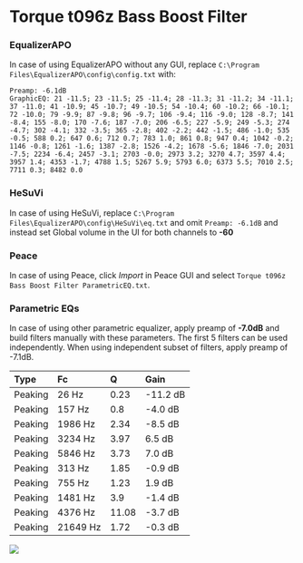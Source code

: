 # Torque t096z Bass Boost Filter

### EqualizerAPO
In case of using EqualizerAPO without any GUI, replace `C:\Program Files\EqualizerAPO\config\config.txt`
with:
```
Preamp: -6.1dB
GraphicEQ: 21 -11.5; 23 -11.5; 25 -11.4; 28 -11.3; 31 -11.2; 34 -11.1; 37 -11.0; 41 -10.9; 45 -10.7; 49 -10.5; 54 -10.4; 60 -10.2; 66 -10.1; 72 -10.0; 79 -9.9; 87 -9.8; 96 -9.7; 106 -9.4; 116 -9.0; 128 -8.7; 141 -8.4; 155 -8.0; 170 -7.6; 187 -7.0; 206 -6.5; 227 -5.9; 249 -5.3; 274 -4.7; 302 -4.1; 332 -3.5; 365 -2.8; 402 -2.2; 442 -1.5; 486 -1.0; 535 -0.5; 588 0.2; 647 0.6; 712 0.7; 783 1.0; 861 0.8; 947 0.4; 1042 -0.2; 1146 -0.8; 1261 -1.6; 1387 -2.8; 1526 -4.2; 1678 -5.6; 1846 -7.0; 2031 -7.5; 2234 -6.4; 2457 -3.1; 2703 -0.0; 2973 3.2; 3270 4.7; 3597 4.4; 3957 1.4; 4353 -1.7; 4788 1.5; 5267 5.9; 5793 6.0; 6373 5.5; 7010 2.5; 7711 0.3; 8482 0.0
```

### HeSuVi
In case of using HeSuVi, replace `C:\Program Files\EqualizerAPO\config\HeSuVi\eq.txt` and omit `Preamp:
-6.1dB` and instead set Global volume in the UI for both channels to **-60**

### Peace
In case of using Peace, click *Import* in Peace GUI and select `Torque t096z Bass Boost Filter ParametricEQ.txt`.

### Parametric EQs
In case of using other parametric equalizer, apply preamp of **-7.0dB** and build filters manually
with these parameters. The first 5 filters can be used independently.
When using independent subset of filters, apply preamp of -7.1dB.

| Type    | Fc       |     Q | Gain     |
|:--------|:---------|:------|:---------|
| Peaking | 26 Hz    |  0.23 | -11.2 dB |
| Peaking | 157 Hz   |  0.8  | -4.0 dB  |
| Peaking | 1986 Hz  |  2.34 | -8.5 dB  |
| Peaking | 3234 Hz  |  3.97 | 6.5 dB   |
| Peaking | 5846 Hz  |  3.73 | 7.0 dB   |
| Peaking | 313 Hz   |  1.85 | -0.9 dB  |
| Peaking | 755 Hz   |  1.23 | 1.9 dB   |
| Peaking | 1481 Hz  |  3.9  | -1.4 dB  |
| Peaking | 4376 Hz  | 11.08 | -3.7 dB  |
| Peaking | 21649 Hz |  1.72 | -0.3 dB  |

![](https://raw.githubusercontent.com/jaakkopasanen/AutoEq/master/results/innerfidelity/sbaf-serious/Torque%20t096z%20Bass%20Boost%20Filter/Torque%20t096z%20Bass%20Boost%20Filter.png)
